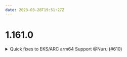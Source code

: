 ```yaml
---
date: 2023-03-28T19:51:27Z
---
```


# 1.161.0

<details>
  <summary>Quick fixes to EKS/ARC arm64 Support  @Nuru (#610)</summary>

### what
- While supporting EKS/ARC `arm64`, continue to deploy `amd64` by default
- Make `tolerations.value` optional

### why
- Majority of echosystem support is currently `amd64`
- `tolerations.value` is option in Kubernetes spec

### references
- Corrects issue which escaped review in #609 


</details>